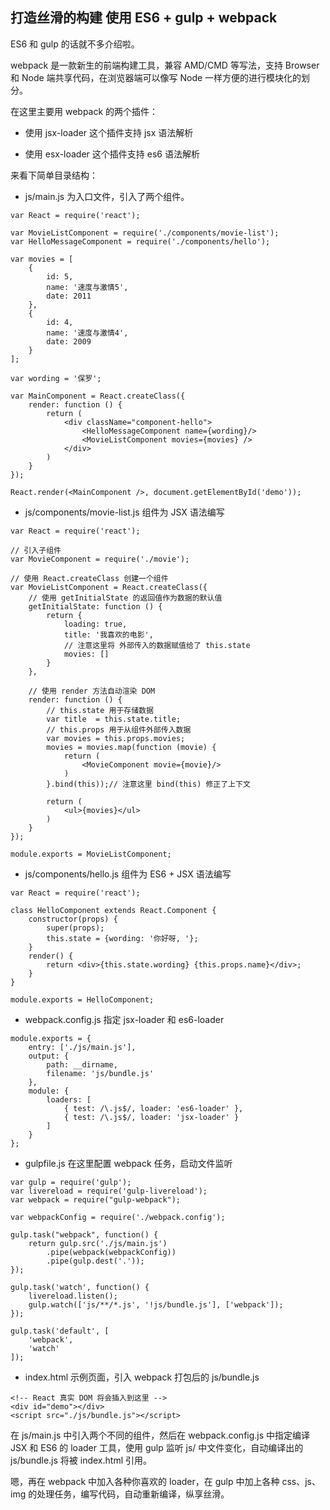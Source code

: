 ## 打造丝滑的构建 使用 ES6  + gulp + webpack

ES6 和 gulp 的话就不多介绍啦。
    
webpack 是一款新生的前端构建工具，兼容 AMD/CMD 等写法，支持 Browser 和 Node 端共享代码，在浏览器端可以像写 Node 一样方便的进行模块化的划分。
    
在这里主要用 webpack 的两个插件：
    
- 使用 jsx-loader 这个插件支持 jsx 语法解析
    
- 使用 esx-loader 这个插件支持 es6 语法解析

来看下简单目录结构：
    
- js/main.js 为入口文件，引入了两个组件。
    
```
var React = require('react');

var MovieListComponent = require('./components/movie-list');
var HelloMessageComponent = require('./components/hello');

var movies = [
    {
        id: 5,
        name: '速度与激情5',
        date: 2011
    },
    {
        id: 4,
        name: '速度与激情4',
        date: 2009
    }
];

var wording = '保罗';

var MainComponent = React.createClass({
    render: function () {
        return (
            <div className="component-hello">
                <HelloMessageComponent name={wording}/>
                <MovieListComponent movies={movies} />
            </div>
        )
    }
});

React.render(<MainComponent />, document.getElementById('demo'));

```
- js/components/movie-list.js 组件为 JSX 语法编写
    
```
var React = require('react');

// 引入子组件
var MovieComponent = require('./movie');

// 使用 React.createClass 创建一个组件
var MovieListComponent = React.createClass({
    // 使用 getInitialState 的返回值作为数据的默认值
    getInitialState: function () {
        return {
            loading: true,
            title: '我喜欢的电影',
            // 注意这里将 外部传入的数据赋值给了 this.state
            movies: []
        }
    },

    // 使用 render 方法自动渲染 DOM
    render: function () {
        // this.state 用于存储数据
        var title  = this.state.title;
        // this.props 用于从组件外部传入数据
        var movies = this.props.movies;
        movies = movies.map(function (movie) {
            return (
                <MovieComponent movie={movie}/>
            )
        }.bind(this));// 注意这里 bind(this) 修正了上下文

        return (
            <ul>{movies}</ul>
        )
    }
});

module.exports = MovieListComponent;
```
- js/components/hello.js 组件为 ES6 + JSX 语法编写
        
```
var React = require('react');

class HelloComponent extends React.Component {
    constructor(props) {
        super(props);
        this.state = {wording: '你好呀, '};
    }
    render() {
        return <div>{this.state.wording} {this.props.name}</div>;
    }
}

module.exports = HelloComponent;

```
- webpack.config.js 指定 jsx-loader 和 es6-loader
    
```
module.exports = {
    entry: ['./js/main.js'],
    output: {
        path: __dirname,
        filename: 'js/bundle.js'
    },
    module: {
        loaders: [
            { test: /\.js$/, loader: 'es6-loader' },
            { test: /\.js$/, loader: 'jsx-loader' }
        ]
    }
};
```

- gulpfile.js 在这里配置 webpack 任务，启动文件监听

```
var gulp = require('gulp');
var livereload = require('gulp-livereload');
var webpack = require("gulp-webpack");

var webpackConfig = require('./webpack.config');

gulp.task("webpack", function() {
    return gulp.src('./js/main.js')
        .pipe(webpack(webpackConfig))
        .pipe(gulp.dest('.'));
});

gulp.task('watch', function() {
    livereload.listen();
    gulp.watch(['js/**/*.js', '!js/bundle.js'], ['webpack']);
});

gulp.task('default', [
    'webpack',
    'watch'
]);
```

- index.html 示例页面，引入 webpack 打包后的 js/bundle.js
```
<!-- React 真实 DOM 将会插入到这里 -->
<div id="demo"></div>
<script src="./js/bundle.js"></script>
```

在 js/main.js 中引入两个不同的组件，然后在 webpack.config.js 中指定编译 JSX 和 ES6 的 loader 工具，使用 gulp 监听 js/ 中文件变化，自动编译出的 js/bundle.js 将被 index.html 引用。
    
嗯，再在 webpack 中加入各种你喜欢的 loader，在 gulp 中加上各种 css、js、img 的处理任务，编写代码，自动重新编译，纵享丝滑。
